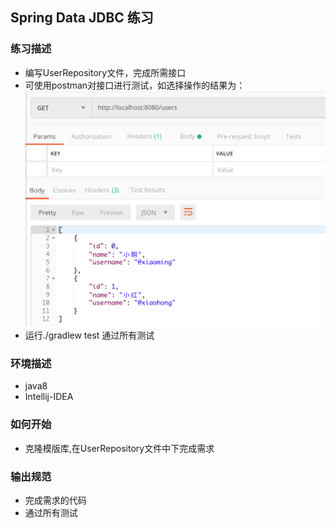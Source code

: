 ## Spring Data JDBC 练习

### 练习描述
- 编写UserRepository文件，完成所需接口
- 可使用postman对接口进行测试，如选择操作的结果为：
![](example.jpg)
- 运行./gradlew test 通过所有测试


### 环境描述
- java8
- Intellij-IDEA

### 如何开始
- 克隆模版库,在UserRepository文件中下完成需求

### 输出规范
- 完成需求的代码
- 通过所有测试